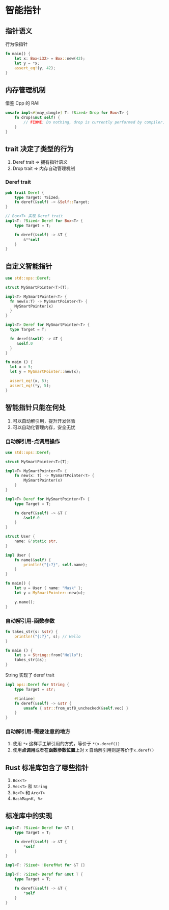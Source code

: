 # 智能指针

## 指针语义

行为像指针

```rust
fn main() {
    let x: Box<i32> = Box::new(42);
    let y = *x;
    assert_eq!(y, 42);
}
```

## 内存管理机制

借鉴 Cpp 的 RAII

```rust
unsafe impl<#[may_dangle] T: ?Sized> Drop for Box<T> {
    fn drop(&mut self) {
        // FIXME: Do nothing, drop is currently performed by compiler.
    }
}
```

## trait 决定了类型的行为

1. Deref trait => 拥有指针语义
2. Drop trait => 内存自动管理机制

### Deref trait

```rust
pub trait Deref {
    type Target: ?Sized;
    fn deref(&self) -> &Self::Target;
}

// Box<T> 实现 Deref trait
impl<T: ?Sized> Deref for Box<T> {
    type Target = T;

    fn deref(&self) -> &T {
        &**self
    }
}
```

## 自定义智能指针

```rust
use std::ops::Deref;

struct MySmartPointer<T>(T);

impl<T> MySmartPointer<T> {
  fn new(x:T) -> MySmartPointer<T> {
    MySmartPointer(x)
  }
}

impl<T> Deref for MySmartPointer<T> {
  type Target = T;

  fn deref(&self) -> &T {
     &self.0
  }
}

fn main () {
  let x = 5;
  let y = MySmartPointer::new(x);

  assert_eq!(x, 5);
  assert_eq!(*y, 5);
}
```

## 智能指针只能在何处

1. 可以自动解引用，提升开发体验
2. 可以自动化管理内存，安全无忧

### 自动解引用-点调用操作

```rust
use std::ops::Deref;

struct MySmartPointer<T>(T);

impl<T> MySmartPointer<T> {
    fn new(x: T) -> MySmartPointer<T> {
        MySmartPointer(x)
    }
}

impl<T> Deref for MySmartPointer<T> {
    type Target = T;

    fn deref(&self) -> &T {
        &self.0
    }
}

struct User {
    name: &'static str,
}

impl User {
    fn name(&self) {
        println!("{:?}", self.name);
    }
}

fn main() {
    let u = User { name: "Mask" };
    let y = MySmartPointer::new(u);

    y.name();
}

```

### 自动解引用-函数参数

```rust
fn takes_str(s: &str) {
    println!("{:?}", s); // Hello
}

fn main () {
    let s = String::from("Hello");
    takes_str(&s);
}
```

String 实现了 deref trait

```rust
impl ops::Deref for String {
    type Target = str;

    #[inline]
    fn deref(&self) -> &str {
        unsafe { str::from_utf8_unchecked(&self.vec) }
    }
}
```

### 自动解引用-需要注意的地方

1. 使用 `*x` 这样手工解引用的方式，等价于 `*(x.deref())`
2. 使用**点调用**或者**在函数参数位置**上对 x 自动解引用则是等价于`x.deref()`

## Rust 标准库包含了哪些指针

1. `Box<T>`
2. `Vec<T>` 和 `String`
3. `Rc<T>` 和 `Arc<T>`
4. `HashMap<K, V>`

## 标准库中的实现

```rust
impl<T: ?Sized> Deref for &T {
    type Target = T;

    fn deref(&self) -> &T {
        *self
    }
}

impl<T: ?Sized> !DerefMut for &T {}

impl<T: ?Sized> Deref for &mut T {
    type Target = T;

    fn deref(&self) -> &T {
        *self
    }
}
```
